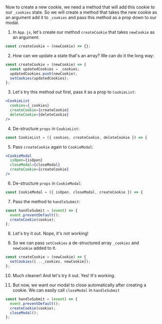 Now to create a new cookie, we need a method that will add this cookie to our `_cookies` state. So we will create a method that takes the new cookie as an argument add it to `_cookies` and pass this method as a prop down to our modal.

1. In `App.js`, let's create our method `createCookie` that takes `newCookie` as an argument:

```javascript
const createCookie = (newCookie) => {};
```

2. How can we update a state that's an array? We can do it the long way:

```javascript
const createCookie = (newCookie) => {
  const updatedCookies = _cookies;
  updatedCookies.push(newCookie);
  setCookies(updatedCookies);
};
```

3. Let's try this method out first, pass it as a prop to `CookieList`:

```jsx
<CookieList
  cookies={_cookies}
  createCookie={createCookie}
  deleteCookie={deleteCookie}
/>
```

4. De-structure `props` in `CookieList`:

```javascript
const CookieList = ({ cookies, createCookie, deleteCookie }) => {
```

5. Pass `createCookie` again to `CookieModal`:

```jsx
<CookieModal
  isOpen={isOpen}
  closeModal={closeModal}
  createCookie={createCookie}
/>
```

6. De-structure `props` in `CookieModal`:

```javascript
const CookieModal = ({ isOpen, closeModal, createCookie }) => {
```

7. Pass the method to `handleSubmit`:

```javascript
const handleSubmit = (event) => {
  event.preventDefault();
  createCookie(cookie);
};
```

8. Let's try it out. Nope, it's not working!

9. So we can pass `setCookies` a de-structured array `_cookies` and `newCookie` added to it.

```javascript
const createCookie = (newCookie) => {
  setCookies([..._cookies, newCookie]);
};
```

10. Much cleaner! And let's try it out. Yes! It's working.

11. But now, we want our modal to close automatically after creating a cookie. We can easily call `closeModal` in `handleSubmit`

```javascript
const handleSubmit = (event) => {
  event.preventDefault();
  createCookie(cookie);
  closeModal();
};
```
